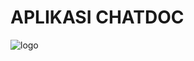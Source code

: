 # APLIKASI CHATDOC

![logo](https://github.com/Kampus-Merdeka-Software-Engineering/front-end-capstone-project-section-semarang-group-31/assets/65585044/1c0872aa-52b0-4bea-9b20-6d8d0f377677)
